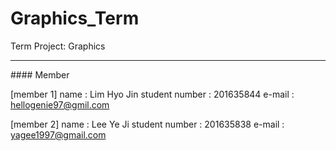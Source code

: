 # Graphics_Term
Term Project: Graphics
<hr>
#### Member

[member 1]
name : Lim Hyo Jin
student number : 201635844
e-mail : hellogenie97@gmil.com

[member 2]
name : Lee Ye Ji
student number : 201635838
e-mail : yagee1997@gmail.com
